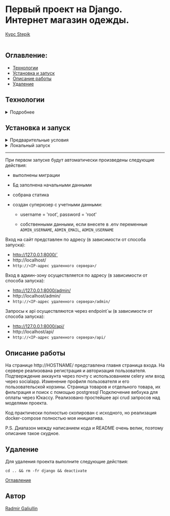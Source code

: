 # Первый проект на Django. Интернет магазин одежды.
[Курс Stepik](https://stepik.org/course/125859/syllabus)  
</br>

## Оглавление:
- [Технологии](#технологии)
- [Установка и запуск](#установка-и-запуск)
- [Описание работы](#описание-работы)
- [Удаление](#удаление)

## Технологии
<details>
  <summary>Подробнее</summary>
    <p><strong>Языки программирования:</strong> python-10</p>
    <p><strong>Фреймворк и модули:</strong> Django-5.0.7, djangorestframework-3.15.2</p>
    <p><strong>Базы данных и инструменты работы с ними:</strong> PostgreSQL, SQLite, Redis</p>
    <p><strong>Мониторинг и обработка задач:</strong> Celery-5.4.0, Redis</p>  
    <p><strong>CI/CD:</strong> Docker Hub, Docker Compose, Gunicorn, Nginx</p>  
</details>

## Установка и запуск

<details>
  <summary>Предварительные условия</summary>
  <p>Предполагается, что пользователь:</p>
  
  - Создал аккаунт [DockerHub](https://hub.docker.com/).
  - Установил [Docker](https://docs.docker.com/engine/install/) и [Docker Compose](https://docs.docker.com/compose/install/) на локальной машине или удаленном сервере, где проект будет запускаться в контейнерах. Проверить наличие можно выполнив команды:
    
  `docker --version && docker-compose --version`
  
</details>
<details>
  <summary>Локальный запуск</summary>
  
  <p><strong>!!! Для пользователей Windows обязательно выполнить команду:</strong></p>
  
    `git config --global core.autocrlf false`
    
  <p>иначе файл start.sh при клонировании будет бракован</p>
  
  1. Клонируйте репозиторий с GitHub и введите данные для переменных окружения (значения даны для примера, некоторые можно оставить по типу DB*):
    
    git clone https://github.com/s0ull877/django.git && \
    cd django/strore-server && \
    cp infra/local/.env_example infra/local/.env && \
    nano ./infra/local/.env

  <strong>Если вы хотите использовать регистрацию через github, то нужно через админку подключить github, либо же закоменьтить блок socialapp, чтобы не возникала ошибка!</strong>

  2. Из корневой директории проекта выполните команду:

    docker compose -f infra/local/docker-compose.yml up -d --build

  Проект будет развернут в четырех docker-контейнерах (db, redis, web, nginx) по адресу `http:/container_ip`
  
  3. Остановить docker и удалить контейнеры можно командой из корневой директории проекта:

    docker compose -f infra/local/docker-compose.yml down
  
  Если также необходимо удалить тома базы данных, статики и медиа:

    docker compose -f infra/local/docker-compose.yml down -v

</details>

---

При первом запуске будут автоматически произведены следующие действия:

  - выполнены миграции

  - Бд заполнена начальными данными

  - собрана статика

  - создан суперюзер с учетными данными:
    - username = 'root', password = 'root'
      
    - собственными данными, если внесете в .env переменные `ADMIN_USERNAME`, `ADMIN_EMAIL`, `ADMIN_USERNAME`
      
Вход на сайт представлен по адресу (в зависимости от способа запуска):

  - http://127.0.0.1:8000/`
  - http://localhost/
  - `http://<IP-адрес удаленного сервера>/`
   
Вход в админ-зону осуществляется по адресу (в зависимости от способа запуска):

  - http://127.0.0.1:8000/admin/
  - http://localhost/admin/
  - `http://<IP-адрес удаленного сервера>/admin/`

Запросы к api осуществляются через endpoint`ы (в зависимости от способа запуска):

  - http://127.0.0.1:8000/api/ 
  - http://localhost/api/
  - `http://<IP-адрес удаленного сервера>/api/`

## Описание работы


На странице http://HOSTNAME/ представлена главня страница входа. 
На сервере реализована регистрация и авторизация пользователя. 
Подтверждение аккаунта через почту с использованием celery или вход через socialapp.
Изменение профиля пользователя и его пользовательской корзины.
Страница товаров и отдельного товара, их фильтрация и поиск с помощью postgresql
Подключение вебхука для оплаты через Юкассу.
Реализовано простейшее api crud запросов над моделями проекта.

Код практически полностью скопирован с исходного, но реализация docker-compose полностью моя инициатива.

P.S. Диапазон между написанием кода и README очень велик, поэтому описание такое скудное.

## Удаление
Для удаления проекта выполните следующие действия:

  `cd .. && rm -fr django && deactivate`

[Оглавление](#оглавление)

## <a id="#автор">Автор</a>
[Radmir Galiullin](https://github.com/s0ull877)
